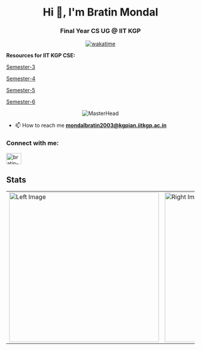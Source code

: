 
<h1 align="center">Hi 👋, I'm Bratin Mondal</h1>
<h3 align="center">Final Year CS UG @ IIT KGP</h3>



<div align="center">

[![wakatime](https://wakatime.com/badge/user/e929b1ab-56eb-4235-bfe7-1a7a27ee52c3.svg)](https://wakatime.com/@e929b1ab-56eb-4235-bfe7-1a7a27ee52c3)

</div>

**Resources for IIT KGP CSE:**

[Semester-3](https://github.com/bratin03/3RD-SEMESTER-CSE)

[Semester-4](https://github.com/bratin03/4TH-SEMESTER-CSE)

[Semester-5](https://github.com/bratin03/5TH-SEMESTER-CSE)

[Semester-6](https://github.com/bratin03/6TH-SEMESTER-CSE)



<div align="center">

![MasterHead](https://mir-s3-cdn-cf.behance.net/project_modules/disp/99006f115423693.604e740477fb9.jpg)

</div>

- 📫 How to reach me **mondalbratin2003@kgpian.iitkgp.ac.in**

<h3 align="left">Connect with me:</h3>
<p align="left">
<a href="https://linkedin.com/in/bratin-mondal-689b03m" target="blank"><img align="center" src="https://raw.githubusercontent.com/rahuldkjain/github-profile-readme-generator/master/src/images/icons/Social/linked-in-alt.svg" alt="bratin-mondal-689b03m" height="30" width="40" /></a>
</p>


## Stats
<table>
  <tr>
    <td><img src="https://wakatime.com/share/@e929b1ab-56eb-4235-bfe7-1a7a27ee52c3/c4696776-5f7e-4a11-b40b-30c2c54f16f2.svg" alt="Left Image" style="width: 400px; height: auto;"/></td>
    <td><img src="https://wakatime.com/share/@e929b1ab-56eb-4235-bfe7-1a7a27ee52c3/7bb3a2bc-d6a5-4cac-99bb-dba2656e5d8a.svg" alt="Right Image" style="width: 400px; height: auto;"/></td>
  </tr>
</table>


